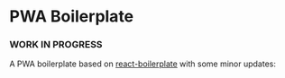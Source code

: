 # PWA Boilerplate

### WORK IN PROGRESS

A PWA boilerplate based on [react-boilerplate] with some minor updates:

[react-boilerplate]: https://www.reactboilerplate.com/

